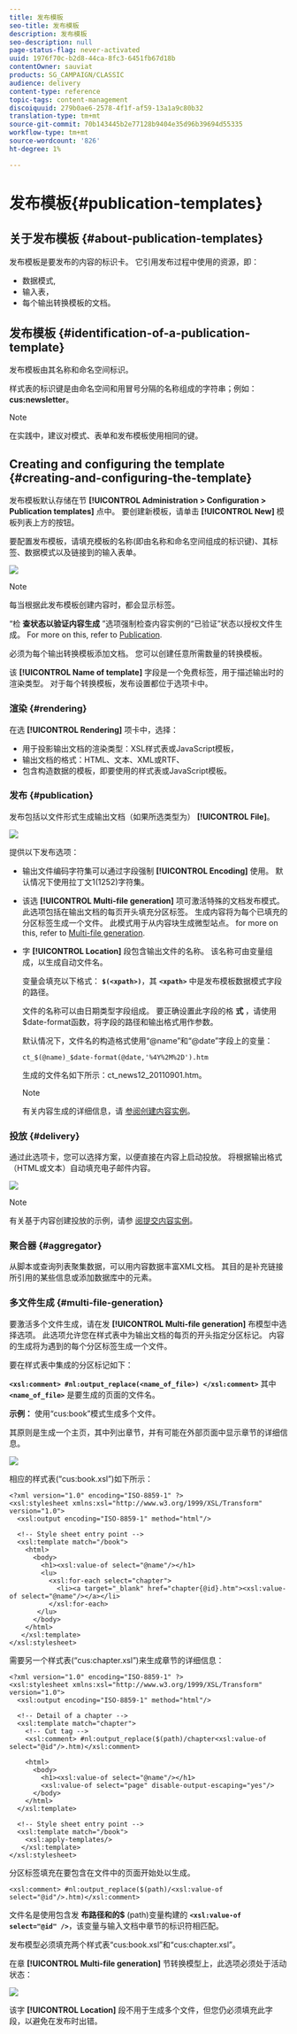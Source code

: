 ```yaml
---
title: 发布模板
seo-title: 发布模板
description: 发布模板
seo-description: null
page-status-flag: never-activated
uuid: 1976f70c-b2d8-44ca-8fc3-6451fb67d18b
contentOwner: sauviat
products: SG_CAMPAIGN/CLASSIC
audience: delivery
content-type: reference
topic-tags: content-management
discoiquuid: 279b0ae6-2578-4f1f-af59-13a1a9c80b32
translation-type: tm+mt
source-git-commit: 70b143445b2e77128b9404e35d96b39694d55335
workflow-type: tm+mt
source-wordcount: '826'
ht-degree: 1%

---
```



# 发布模板{#publication-templates}

## 关于发布模板 {#about-publication-templates}

发布模板是要发布的内容的标识卡。 它引用发布过程中使用的资源，即：

* 数据模式,
* 输入表，
* 每个输出转换模板的文档。

## 发布模板 {#identification-of-a-publication-template}

发布模板由其名称和命名空间标识。

样式表的标识键是由命名空间和用冒号分隔的名称组成的字符串；例如： **cus:newsletter**。

>[!NOTE]
>
>在实践中，建议对模式、表单和发布模板使用相同的键。

## Creating and configuring the template {#creating-and-configuring-the-template}

发布模板默认存储在节 **[!UICONTROL Administration > Configuration > Publication templates]** 点中。 要创建新模板，请单击 **[!UICONTROL New]** 模板列表上方的按钮。

要配置发布模板，请填充模板的名称(即由名称和命名空间组成的标识键)、其标签、数据模式以及链接到的输入表单。

![](assets/d_ncs_content_model.png)

>[!NOTE]
>
>每当根据此发布模板创建内容时，都会显示标签。

“检 **查状态以验证内容生成** ”选项强制检查内容实例的“已验证”状态以授权文件生成。 For more on this, refer to [Publication](#publication).

必须为每个输出转换模板添加文档。 您可以创建任意所需数量的转换模板。

该 **[!UICONTROL Name of template]** 字段是一个免费标签，用于描述输出时的渲染类型。 对于每个转换模板，发布设置都位于选项卡中。

### 渲染 {#rendering}

在选 **[!UICONTROL Rendering]** 项卡中，选择：

* 用于投影输出文档的渲染类型：XSL样式表或JavaScript模板，
* 输出文档的格式：HTML、文本、XML或RTF、
* 包含构造数据的模板，即要使用的样式表或JavaScript模板。

### 发布 {#publication}

发布包括以文件形式生成输出文档（如果所选类型为） **[!UICONTROL File]**。

![](assets/d_ncs_content_model2.png)

提供以下发布选项：

* 输出文件编码字符集可以通过字段强制 **[!UICONTROL Encoding]** 使用。 默认情况下使用拉丁文1(1252)字符集。
* 该选 **[!UICONTROL Multi-file generation]** 项可激活特殊的文档发布模式。 此选项包括在输出文档的每页开头填充分区标签。 生成内容将为每个已填充的分区标签生成一个文件。 此模式用于从内容块生成微型站点。 for more on this, refer to [Multi-file generation](#multi-file-generation).
* 字 **[!UICONTROL Location]** 段包含输出文件的名称。 该名称可由变量组成，以生成自动文件名。

   变量会填充以下格式： **`$(<xpath>)`**，其 **`<xpath>`** 中是发布模板数据模式字段的路径。

   文件的名称可以由日期类型字段组成。 要正确设置此字段的格 **式** ，请使用$date-format函数，将字段的路径和输出格式用作参数。

   默认情况下，文件名的构造格式使用“@name”和“@date”字段上的变量：

   ```
   ct_$(@name)_$date-format(@date,'%4Y%2M%2D').htm
   ```

   生成的文件名如下所示：ct_news12_20110901.htm。

   >[!NOTE]
   >
   >有关内容生成的详细信息，请 [参阅创建内容实例](../../delivery/using/using-a-content-template.md#creating-a-content-instance)。

### 投放 {#delivery}

通过此选项卡，您可以选择方案，以便直接在内容上启动投放。 将根据输出格式（HTML或文本）自动填充电子邮件内容。

![](assets/d_ncs_content_model3.png)

>[!NOTE]
>
>有关基于内容创建投放的示例，请参 [阅提交内容实例](../../delivery/using/using-a-content-template.md#delivering-a-content-instance)。

### 聚合器 {#aggregator}

从脚本或查询列表聚集数据，可以用内容数据丰富XML文档。 其目的是补充链接所引用的某些信息或添加数据库中的元素。

### 多文件生成 {#multi-file-generation}

要激活多个文件生成，请在发 **[!UICONTROL Multi-file generation]** 布模型中选择选项。 此选项允许您在样式表中为输出文档的每页的开头指定分区标记。 内容的生成将为遇到的每个分区标签生成一个文件。

要在样式表中集成的分区标记如下：

**`<xsl:comment> #nl:output_replace(<name_of_file>) </xsl:comment>`** 其中 **`<name_of_file>`** 是要生成的页面的文件名。

**示例：** 使用“cus:book”模式生成多个文件。

其原则是生成一个主页，其中列出章节，并有可能在外部页面中显示章节的详细信息。

![](assets/d_ncs_content_chunk.png)

相应的样式表(“cus:book.xsl”)如下所示：

```
<?xml version="1.0" encoding="ISO-8859-1" ?>
<xsl:stylesheet xmlns:xsl="http://www.w3.org/1999/XSL/Transform" version="1.0">
  <xsl:output encoding="ISO-8859-1" method="html"/>

  <!-- Style sheet entry point -->
  <xsl:template match="/book">
    <html>
      <body>
        <h1><xsl:value-of select="@name"/></h1>
        <lu>
          <xsl:for-each select="chapter">
            <li><a target="_blank" href="chapter{@id}.htm"><xsl:value-of select="@name"/></a></li>  
          </xsl:for-each>
       </lu>
      </body>
    </html>
   </xsl:template>
</xsl:stylesheet>
```

需要另一个样式表(“cus:chapter.xsl”)来生成章节的详细信息：

```
<?xml version="1.0" encoding="ISO-8859-1" ?>
<xsl:stylesheet xmlns:xsl="http://www.w3.org/1999/XSL/Transform" version="1.0">
  <xsl:output encoding="ISO-8859-1" method="html"/>

  <!-- Detail of a chapter -->
  <xsl:template match="chapter">
    <!-- Cut tag -->   
    <xsl:comment> #nl:output_replace($(path)/chapter<xsl:value-of select="@id"/>.htm)</xsl:comment>
    
    <html>
      <body>
        <h1><xsl:value-of select="@name"/></h1>
        <xsl:value-of select="page" disable-output-escaping="yes"/>
      </body>
    </html>
  </xsl:template>

  <!-- Style sheet entry point -->
  <xsl:template match="/book">
    <xsl:apply-templates/>
   </xsl:template>
</xsl:stylesheet>
```

分区标签填充在要包含在文件中的页面开始处以生成。

```
<xsl:comment> #nl:output_replace($(path)/<xsl:value-of select="@id"/>.htm)</xsl:comment>
```

文件名是使用包含发 **布路径和的$** (path)变量构建的 **`<xsl:value-of select="@id" />`**，该变量与输入文档中章节的标识符相匹配。

发布模型必须填充两个样式表“cus:book.xsl”和“cus:chapter.xsl”。

在章 **[!UICONTROL Multi-file generation]** 节转换模型上，此选项必须处于活动状态：

![](assets/d_ncs_content_chunk2.png)

该字 **[!UICONTROL Location]** 段不用于生成多个文件，但您仍必须填充此字段，以避免在发布时出错。
